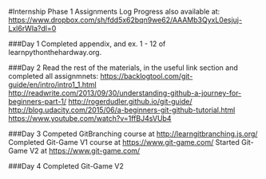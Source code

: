 #Internship Phase 1 Assignments Log
Progress also available at: https://www.dropbox.com/sh/fdd5x62bqn9we62/AAAMb3QyxL0esjuj-Lxl6rWIa?dl=0

###Day 1
Completed appendix, and ex. 1 - 12 of learnpythonthehardway.org.

###Day 2
Read the rest of the materials, in the useful link section and completed all assignmnets:
https://backlogtool.com/git-guide/en/intro/intro1_1.html
http://readwrite.com/2013/09/30/understanding-github-a-journey-for-beginners-part-1/
http://rogerdudler.github.io/git-guide/
http://blog.udacity.com/2015/06/a-beginners-git-github-tutorial.html
https://www.youtube.com/watch?v=1ffBJ4sVUb4

###Day 3
Competed GitBranching course at http://learngitbranching.js.org/
Completed Git-Game V1 course at https://www.git-game.com/
Started Git-Game V2 at https://www.git-game.com/

###Day 4
Completed Git-Game V2
